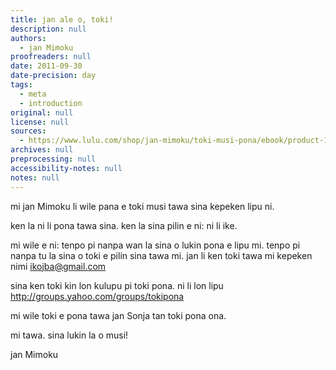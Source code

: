 ```yaml
---
title: jan ale o, toki!
description: null
authors:
  - jan Mimoku
proofreaders: null
date: 2011-09-30
date-precision: day
tags:
  - meta
  - introduction
original: null
license: null
sources:
  - https://www.lulu.com/shop/jan-mimoku/toki-musi-pona/ebook/product-17470545.html
archives: null
preprocessing: null
accessibility-notes: null
notes: null
---
```


mi jan Mimoku li wile pana e toki musi tawa sina kepeken lipu ni.

ken la ni li pona tawa sina. ken la sina pilin e ni: ni li ike.

mi wile e ni: tenpo pi nanpa wan la sina o lukin pona e lipu mi. tenpo pi nanpa tu la sina o toki e pilin sina tawa mi. jan li ken toki tawa mi kepeken nimi ikojba@gmail.com

sina ken toki kin lon kulupu pi toki pona. ni li lon lipu http://groups.yahoo.com/groups/tokipona

mi wile toki e pona tawa jan Sonja tan toki pona ona.



mi tawa. sina lukin la o musi!

jan Mimoku
